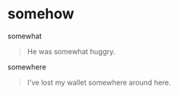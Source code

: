 # somehow

somewhat

>He was somewhat huggry.

somewhere

>I've lost my wallet somewhere around here.